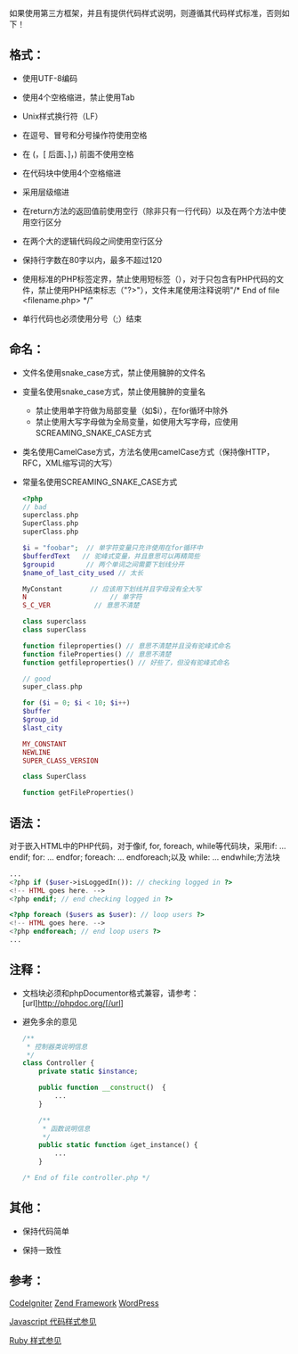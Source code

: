 如果使用第三方框架，并且有提供代码样式说明，则遵循其代码样式标准，否则如下！

## 格式：

* 使用UTF-8编码

* 使用4个空格缩进，禁止使用Tab

* Unix样式换行符（LF）

* 在逗号、冒号和分号操作符使用空格

* 在 (，[ 后面、]，) 前面不使用空格

* 在代码块中使用4个空格缩进

* 采用层级缩进

* 在return方法的返回值前使用空行（除非只有一行代码）以及在两个方法中使用空行区分

* 在两个大的逻辑代码段之间使用空行区分

* 保持行字数在80字以内，最多不超过120

* 使用标准的PHP标签定界，禁止使用短标签（<? //... ?>），对于只包含有PHP代码的文
件，禁止使用PHP结束标志（"?>"），文件末尾使用注释说明"/* End of file <filename.php> */"

* 单行代码也必须使用分号（;）结束

## 命名：

* 文件名使用snake_case方式，禁止使用臃肿的文件名

* 变量名使用snake_case方式，禁止使用臃肿的变量名
  * 禁止使用单字符做为局部变量（如$i），在for循环中除外
  * 禁止使用大写字母做为全局变量，如使用大写字母，应使用SCREAMING_SNAKE_CASE方式

* 类名使用CamelCase方式，方法名使用camelCase方式（保持像HTTP，RFC，XML缩写词的大写）

* 常量名使用SCREAMING_SNAKE_CASE方式

  ```php
  <?php
  // bad
  superclass.php
  SuperClass.php
  superClass.php

  $i = "foobar";  // 单字符变量只充许使用在for循环中
  $bufferdText   // 驼峰式变量，并且意思可以再精简些
  $groupid        // 两个单词之间需要下划线分开
  $name_of_last_city_used // 太长

  MyConstant       // 应该用下划线并且字母没有全大写
  N                     // 单字符
  S_C_VER           // 意思不清楚

  class superclass
  class superClass

  function fileproperties() // 意思不清楚并且没有驼峰式命名
  function fileProperties() // 意思不清楚
  function getfileproperties() // 好些了，但没有驼峰式命名

  // good
  super_class.php

  for ($i = 0; $i < 10; $i++)
  $buffer
  $group_id
  $last_city

  MY_CONSTANT
  NEWLINE
  SUPER_CLASS_VERSION

  class SuperClass

  function getFileProperties()
  ```
## 语法：

对于嵌入HTML中的PHP代码，对于像if, for, foreach, while等代码块，采用if: ... endif; for: ... endfor; foreach: ... endforeach;以及 while: ... endwhile;方法块

  ```php
  ...
  <?php if ($user->isLoggedIn()): // checking logged in ?>
  <!-- HTML goes here. -->
  <?php endif; // end checking logged in ?>

  <?php foreach ($users as $user): // loop users ?>
  <!-- HTML goes here. -->
  <?php endforeach; // end loop users ?>
  ...
  ```

## 注释：

* 文档块必须和phpDocumentor格式兼容，请参考： [url]http://phpdoc.org/[/url]

* 避免多余的意见

  ```php
  /**
   * 控制器类说明信息
   */
  class Controller {
      private static $instance;

      public function __construct()  {
          ...
      }

      /**
       * 函数说明信息
       */
      public static function &get_instance() {
          ...
      }

  /* End of file controller.php */
  ```

## 其他：

* 保持代码简单

* 保持一致性


## 参考：
[CodeIgniter](http://codeigniter.com/user_guide/general/styleguide.html)
[Zend Framework](http://framework.zend.com/manual/zh/coding-standard.coding-style.html)
[WordPress](http://codex.wordpress.org/WordPress_Coding_Standards)

[Javascript 代码样式参见](http://google-styleguide.googlecode.com/svn/trunk/javascriptguide.xml)

[Ruby 样式参见](https://github.com/chneukirchen/styleguide/blob/master/RUBY-STYLE)
